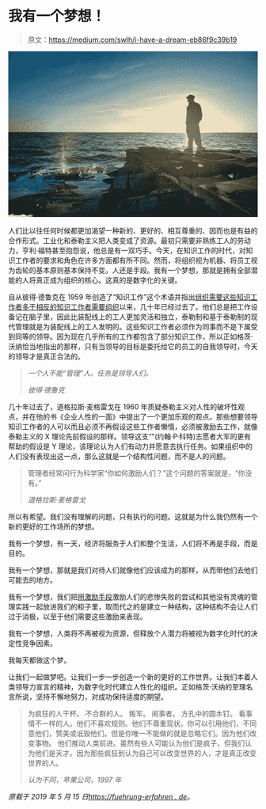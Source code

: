 # 我有一个梦想！

> 原文：<https://medium.com/swlh/i-have-a-dream-eb86f9c39b19>

![](img/a2a3108b39407c527244488e3466d5d8.png)

人们比以往任何时候都更加渴望一种新的、更好的、相互尊重的、因而也是有益的合作形式。工业化和泰勒主义把人类变成了资源。最初只需要非熟练工人的劳动力，亨利·福特甚至抱怨说，他总是有一双巧手。今天，在知识工作的时代，对知识工作者的要求和角色在许多方面都有所不同。然而，将组织视为机器、将员工视为齿轮的基本原则基本保持不变。人还是手段。我有一个梦想，那就是拥有全部潜能的人将真正成为组织的核心。这真的是数字化的关键。

自从彼得·德鲁克在 1959 年创造了“知识工作”这个术语并指出[组织需要这些知识工作者多于相反的知识工作者需要组织](https://fuehrung-erfahren.de/2018/03/leadership-as-an-encounter-of-adults-on-par-with-each-other/)以来，几十年已经过去了。他们总是把工作设备记在脑子里，因此比装配线上的工人更加灵活和独立，泰勒制和基于泰勒制的现代管理就是为装配线上的工人发明的。这些知识工作者必须作为同事而不是下属受到同等的领导。因为现在几乎所有的工作都包含了部分知识工作，所以正如格茨·沃纳恰当地指出的那样，只有当领导的目标是委托给它的员工的自我领导时，今天的领导才是真正合法的。

> *一个人不能“管理”人。任务是领导人们。*
> 
> *彼得·德鲁克*

几十年过去了，道格拉斯·麦格雷戈在 1960 年质疑泰勒主义对人性的破坏性观点，并在他的书《企业人性的一面》中提出了一个更加乐观的观点。那些想要领导知识工作者的人可以而且必须不再假设这些工作者懒惰，必须被激励去工作，就像泰勒主义的 X 理论先前假设的那样。领导这支“”(约翰·P·科特)志愿者大军的更有帮助的假设是 Y 理论，该理论认为人们有动力并愿意去执行任务。如果组织中的人们没有表现出这一点，那么这就是一个结构性问题，而不是人的问题。

> 管理者经常问行为科学家“你如何激励人们？”这个问题的答案就是，“你没有。”
> 
> *道格拉斯·麦格雷戈*

所以有希望。我们没有理解的问题，只有执行的问题。这就是为什么我仍然有一个新的更好的工作场所的梦想。

我有一个梦想，有一天，经济将服务于人们和整个生活，人们将不再是手段，而是目的。

我有一个梦想，那就是我们对待人们就像他们应该成为的那样，从而带他们去他们可能去的地方。

我有一个梦想，我们把[用激励手段](https://fuehrung-erfahren.de/2019/01/management-by-objective-without-carrot-and-stick/)激励人们的悲惨失败的尝试和其他没有灵魂的管理实践一起放进我们的柜子里，取而代之的是建立一种结构，这种结构不会让人们过于消极，以至于他们需要这些激励来表现。

我有一个梦想，人类将不再被视为资源，但释放个人潜力将被视为数字化时代的决定性竞争因素。

我每天都做这个梦。

让我们一起做梦吧。让我们一步一步创造一个新的更好的工作世界。让我们本着人类领导力宣言的精神，为数字化时代建立人性化的组织。正如格茨·沃纳的至理名言所说，坚持不懈地努力，对成功保持适度的期望。

> 为疯狂的人干杯。
> 不合群的人。
> 叛军。
> 闹事者。
> 方孔中的圆木钉。
> 看事情不一样的人。他们不喜欢规则。他们不尊重现状。你可以引用他们，不同意他们，赞美或诋毁他们。但是你唯一不能做的就是忽略它们。因为他们改变事物。
> 他们推动人类前进。虽然有些人可能认为他们是疯子，但我们认为他们是天才。因为那些疯狂到认为自己可以改变世界的人，才是真正改变世界的人。
> 
> *认为不同，苹果公司，1997 年*

*原载于 2019 年 5 月 15 日*[*https://fuehrung-erfahren . de*](https://fuehrung-erfahren.de/en/2019/05/i-have-a-dream/)*。*